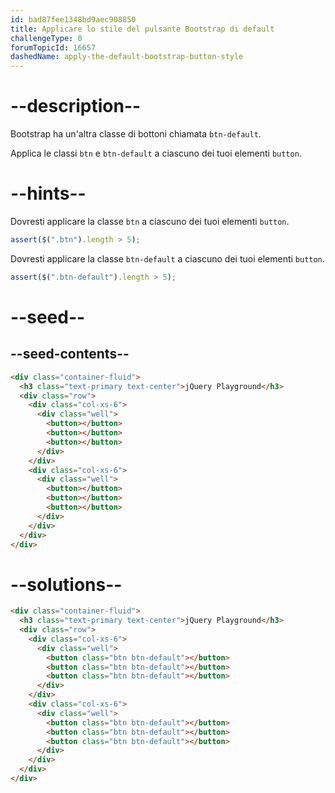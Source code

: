 ```yaml
---
id: bad87fee1348bd9aec908850
title: Applicare lo stile del pulsante Bootstrap di default
challengeType: 0
forumTopicId: 16657
dashedName: apply-the-default-bootstrap-button-style
---
```


# --description--

Bootstrap ha un'altra classe di bottoni chiamata `btn-default`.

Applica le classi `btn` e `btn-default` a ciascuno dei tuoi elementi `button`.

# --hints--

Dovresti applicare la classe `btn` a ciascuno dei tuoi elementi `button`.

```js
assert($(".btn").length > 5);
```

Dovresti applicare la classe `btn-default` a ciascuno dei tuoi elementi `button`.

```js
assert($(".btn-default").length > 5);
```

# --seed--

## --seed-contents--

```html
<div class="container-fluid">
  <h3 class="text-primary text-center">jQuery Playground</h3>
  <div class="row">
    <div class="col-xs-6">
      <div class="well">
        <button></button>
        <button></button>
        <button></button>
      </div>
    </div>
    <div class="col-xs-6">
      <div class="well">
        <button></button>
        <button></button>
        <button></button>
      </div>
    </div>
  </div>
</div>
```

# --solutions--

```html
<div class="container-fluid">
  <h3 class="text-primary text-center">jQuery Playground</h3>
  <div class="row">
    <div class="col-xs-6">
      <div class="well">
        <button class="btn btn-default"></button>
        <button class="btn btn-default"></button>
        <button class="btn btn-default"></button>
      </div>
    </div>
    <div class="col-xs-6">
      <div class="well">
        <button class="btn btn-default"></button>
        <button class="btn btn-default"></button>
        <button class="btn btn-default"></button>
      </div>
    </div>
  </div>
</div>
```
